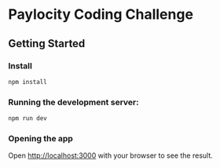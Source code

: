 # Paylocity Coding Challenge

## Getting Started

### Install

```bash
npm install
```

### Running the development server:

```bash
npm run dev
```

### Opening the app

Open [http://localhost:3000](http://localhost:3000) with your browser to see the result.
